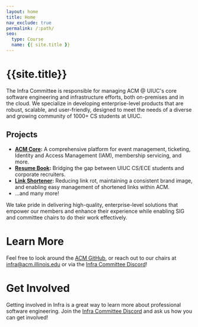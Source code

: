 ```yaml
---
layout: home
title: Home
nav_exclude: true
permalink: /:path/
seo:
  type: Course
  name: {{ site.title }}
---
```


# {{site.title}}

The Infra Committee is responsible for managing ACM @ UIUC's core software engineering and infrastructure efforts, both on-premises and in the cloud. We specialize in developing enterprise-level products that are robust, scalable, and user-friendly, designed to meet the needs of a diverse and growing community of 1000+ CS students at UIUC.

## Projects 

- **[ACM Core](https://github.com/acm-uiuc/core):** A comprehensive platform for event management, ticketing, Identity and Access Management (IAM), membership servicing, and more.  
- **[Resume Book](https://resumes.acm.illinois.edu):** Bridging the gap between UIUC CS/ECE students and corporate recruiters.
- **[Link Shortener](https://go.acm.illinois.edu):** Reducing link rot, maintaining a consistent brand image, and enabling easy management of shortened links within ACM.
- ...and many more!

We take pride in delivering high-quality, enterprise-level solutions that empower our members and enhance their experience while enabling SIG and committee chairs to do their work effectively.

# Learn More
Feel free to look around the [ACM GitHub](https://github.com/acm-uiuc), or reach out to our chairs at [infra@acm.illinois.edu](mailto:infra@acm.illinois.edu) or via the [Infra Committee Discord](https://discord.gg/J8Zzrdzwcu)!

# Get Involved
Getting involved in Infra is a great way to learn more about professional software engineering. Join the [Infra Committee Discord](https://discord.gg/J8Zzrdzwcu) and ask us how you can get involved!
